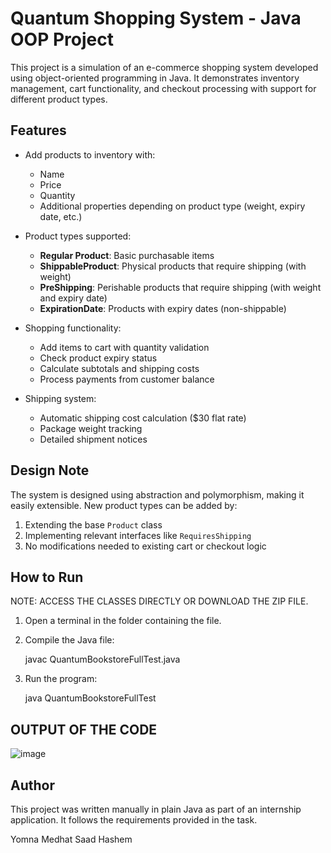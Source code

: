 # Quantum Shopping System - Java OOP Project

This project is a simulation of an e-commerce shopping system developed using object-oriented programming in Java. It demonstrates inventory management, cart functionality, and checkout processing with support for different product types.

## Features

- Add products to inventory with:
  - Name
  - Price
  - Quantity
  - Additional properties depending on product type (weight, expiry date, etc.)

- Product types supported:
  - **Regular Product**: Basic purchasable items
  - **ShippableProduct**: Physical products that require shipping (with weight)
  - **PreShipping**: Perishable products that require shipping (with weight and expiry date)
  - **ExpirationDate**: Products with expiry dates (non-shippable)

- Shopping functionality:
  - Add items to cart with quantity validation
  - Check product expiry status
  - Calculate subtotals and shipping costs
  - Process payments from customer balance

- Shipping system:
  - Automatic shipping cost calculation ($30 flat rate)
  - Package weight tracking
  - Detailed shipment notices

## Design Note

The system is designed using abstraction and polymorphism, making it easily extensible. New product types can be added by:
1. Extending the base `Product` class
2. Implementing relevant interfaces like `RequiresShipping`
3. No modifications needed to existing cart or checkout logic

## How to Run

NOTE: ACCESS THE CLASSES DIRECTLY OR DOWNLOAD THE ZIP FILE.

1. Open a terminal in the folder containing the file.
2. Compile the Java file:

   javac QuantumBookstoreFullTest.java

3. Run the program:

   java QuantumBookstoreFullTest

## OUTPUT OF THE CODE

![image](https://github.com/user-attachments/assets/9ad4bed5-4b71-4b3d-9eb5-abf9b758a78a)

## Author

This project was written manually in plain Java as part of an internship application. It follows the requirements provided in the task.

Yomna Medhat Saad Hashem
